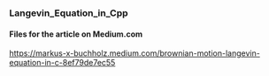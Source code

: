 ### Langevin_Equation_in_Cpp

#### Files for the article on Medium.com

https://markus-x-buchholz.medium.com/brownian-motion-langevin-equation-in-c-8ef79de7ec55
